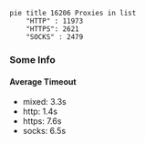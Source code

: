 
```mermaid
pie title 16206 Proxies in list
    "HTTP" : 11973
    "HTTPS": 2621
    "SOCKS" : 2479
```

### Some Info
#### Average Timeout

- mixed: 3.3s
- http: 1.4s
- https: 7.6s
- socks: 6.5s